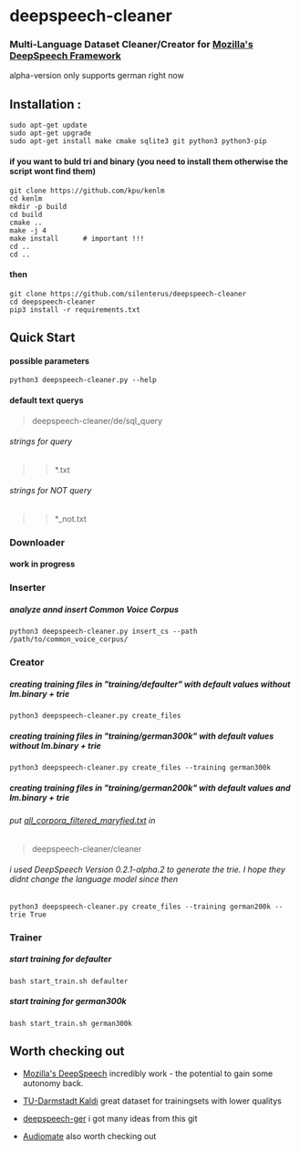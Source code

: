 # deepspeech-cleaner

### Multi-Language Dataset Cleaner/Creator for [Mozilla's DeepSpeech Framework ](https://github.com/mozilla/DeepSpeech/) 
alpha-version
only supports german right now

#### 

## Installation :
```
sudo apt-get update 
sudo apt-get upgrade
sudo apt-get install make cmake sqlite3 git python3 python3-pip 
```



 
#### if you want to buld tri and binary (you need to install them otherwise the script wont find them)
```
git clone https://github.com/kpu/kenlm
cd kenlm
mkdir -p build
cd build
cmake ..
make -j 4
make install      # important !!!
cd ..
cd ..

```

#### then
```
git clone https://github.com/silenterus/deepspeech-cleaner
cd deepspeech-cleaner
pip3 install -r requirements.txt
```


## Quick Start


#### possible parameters
```
python3 deepspeech-cleaner.py --help

```
#### default text querys
> deepspeech-cleaner/de/sql_query 

###### strings for query 
>> *.txt

###### strings for NOT query 
>> *_not.txt



### Downloader

#### work in progress




### Inserter

##### analyze annd insert Common Voice Corpus 

```
python3 deepspeech-cleaner.py insert_cs --path /path/to/common_voice_corpus/

```




### Creator



##### creating training files in "training/defaulter" with default values without lm.binary + trie
```
python3 deepspeech-cleaner.py create_files

```
##### creating training files in "training/german300k" with default values without lm.binary + trie
```
python3 deepspeech-cleaner.py create_files --training german300k
```

##### creating training files in "training/german200k" with default values and lm.binary + trie
###### put [all_corpora_filtered_maryfied.txt](http://ltdata1.informatik.uni-hamburg.de/kaldi_tuda_de/German_sentences_8mil_filtered_maryfied.txt.gz) in 
> deepspeech-cleaner/cleaner 
###### i used DeepSpeech Version 0.2.1-alpha.2 to generate the trie. I hope they didnt change the language model since then
```
python3 deepspeech-cleaner.py create_files --training german200k --trie True
```

### Trainer


##### start training for defaulter
```
bash start_train.sh defaulter
```

##### start training for german300k
```
bash start_train.sh german300k
```




## Worth checking out


  * [Mozilla's DeepSpeech](https://github.com/mozilla/DeepSpeech/)
    incredibly work - the potential to gain some autonomy back.


  * [TU-Darmstadt Kaldi](https://github.com/uhh-lt/kaldi-tuda-de)
    great dataset for trainingsets with lower qualitys 


  * [deepspeech-ger](https://github.com/ynop/deepspeech-german)
    i got many ideas from this git


  * [Audiomate](https://github.com/ynop/audiomate)
    also worth checking out




